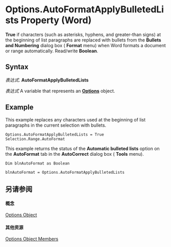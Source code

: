
# Options.AutoFormatApplyBulletedLists Property (Word)

 **True** if characters (such as asterisks, hyphens, and greater-than signs) at the beginning of list paragraphs are replaced with bullets from the **Bullets and Numbering** dialog box ( **Format** menu) when Word formats a document or range automatically. Read/write **Boolean**.


## Syntax

 _表达式_. **AutoFormatApplyBulletedLists**

 _表达式_ A variable that represents an **[Options](873b7b99-3fe1-fd89-9ece-a9355cb827dc.md)** object.


## Example

This example replaces any characters used at the beginning of list paragraphs in the current selection with bullets.


```
Options.AutoFormatApplyBulletedLists = True 
Selection.Range.AutoFormat
```

This example returns the status of the  **Automatic bulleted lists** option on the **AutoFormat** tab in the **AutoCorrect** dialog box ( **Tools** menu).




```
Dim blnAutoFormat as Boolean 
 
blnAutoFormat = Options.AutoFormatApplyBulletedLists
```


## 另请参阅


#### 概念


[Options Object](873b7b99-3fe1-fd89-9ece-a9355cb827dc.md)
#### 其他资源


[Options Object Members](http://msdn.microsoft.com/library/76cd9dfe-6bbb-4c3d-0bfc-79a62bedd15e%28Office.15%29.aspx)
